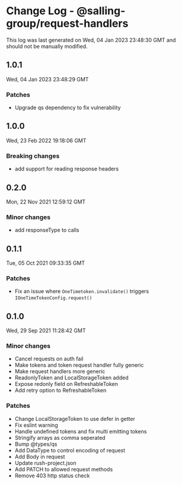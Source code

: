 # Change Log - @salling-group/request-handlers

This log was last generated on Wed, 04 Jan 2023 23:48:30 GMT and should not be manually modified.

## 1.0.1
Wed, 04 Jan 2023 23:48:29 GMT

### Patches

- Upgrade qs dependency to fix vulnerability

## 1.0.0
Wed, 23 Feb 2022 19:18:06 GMT

### Breaking changes

- add support for reading response headers

## 0.2.0
Mon, 22 Nov 2021 12:59:12 GMT

### Minor changes

- add responseType to calls

## 0.1.1
Tue, 05 Oct 2021 09:33:35 GMT

### Patches

- Fix an issue where `OneTimetoken.invalidate()` triggers `IOneTimeTokenConfig.request()`

## 0.1.0
Wed, 29 Sep 2021 11:28:42 GMT

### Minor changes

- Cancel requests on auth fail
- Make tokens and token request handler fully generic
- Make request handlers more generic
- ReadonlyToken and LocalStorageToken added
- Expose redonly field on RefreshableToken
- Add retry option to RefreshableToken

### Patches

- Change LocalStorageToken to use defer in getter
- Fix eslint warning
- Handle undefined tokens and fix multi emitting tokens
- Stringify arrays as comma seperated
- Bump @types/qs
- Add DataType to control encoding of request
- Add Body in request
- Update rush-project.json
- Add PATCH to allowed request methods
- Remove 403 http status check

